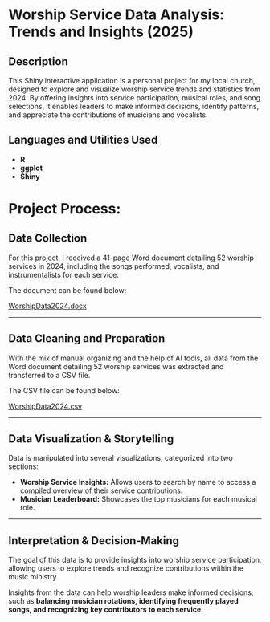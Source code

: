 <h1>Worship Service Data Analysis: Trends and Insights (2025)</h1>


<h2>Description</h2>
This Shiny interactive application is a personal project for my local church, designed to explore and visualize worship service trends and statistics from 2024. By offering insights into service participation, musical roles, and song selections, it enables leaders to make informed decisions, identify patterns, and appreciate the contributions of musicians and vocalists.
<br />


<h2>Languages and Utilities Used</h2>

- <b>R</b> 
- <b>ggplot</b>
- <b>Shiny</b>


<h1>Project Process:</h1>

## Data Collection
For this project, I received a 41-page Word document detailing 52 worship services in 2024, including the songs performed, vocalists, and instrumentalists for each service.

The document can be found below:

[WorshipData2024.docx](https://api.csvgetter.com/demo/HyshgYk7EAxmH10qJPIP)


---

## Data Cleaning and Preparation
With the mix of manual organizing and the help of AI tools, all data from the Word document detailing 52 worship services was extracted and transferred to a CSV file.

The CSV file can be found below:

[WorshipData2024.csv](https://hexagon-cow-j6hr.squarespace.com/s/FCCWorshipData.csv)

---

## Data Visualization & Storytelling
Data is manipulated into several visualizations, categorized into two sections:

- **Worship Service Insights:** Allows users to search by name to access a compiled overview of their service contributions.
- **Musician Leaderboard:** Showcases the top musicians for each musical role.

---

## Interpretation & Decision-Making
The goal of this data is to provide insights into worship service participation, allowing users to explore trends and recognize contributions within the music ministry.

Insights from the data can help worship leaders make informed decisions, such as **balancing musician rotations, identifying frequently played songs, and recognizing key contributors to each service**.

